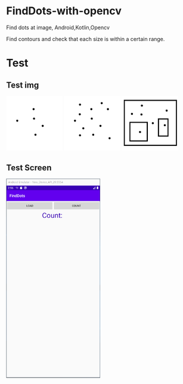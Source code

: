 # FindDots-with-opencv
Find dots at image, Android,Kotlin,Opencv   
   
Find contours and check that each size is within a certain range.   

# Test    

## Test img   

<img src="./img/ex1.png" width="30%" height="30%"> <img src="./img/ex2.png" width="30%" height="30%"> <img src="./img/ex3.png" width="30%" height="30%">

## Test Screen   

<img src="./img/test.gif" width="50%" height="50%">
